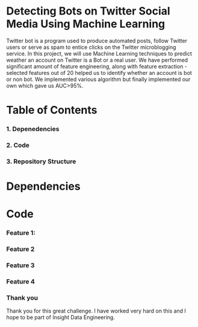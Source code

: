 # Detecting Bots on Twitter Social Media Using Machine Learning

Twitter bot is a program used to produce automated posts, follow Twitter users or serve as spam to entice clicks on the Twitter microblogging service. In this project, we will use Machine Learning techniques to predict weather an account on Twitter is a Bot or a real user. We have performed significant amount of feature engineering, along with feature extraction - selected features out of 20 helped us to identify whether an account is bot or non bot. We implemented various algorithm but finally implemented our own which gave us AUC>95%.

# Table of Contents
### 1. Depenedencies
### 2. Code
### 3. Repository Structure

# Dependencies


# Code

### Feature 1: 


### Feature 2 



### Feature 3 


### Feature 4 


### Thank you
Thank you for this great challenge. I have worked very hard on this and I hope to be part of Insight Data Engineering.